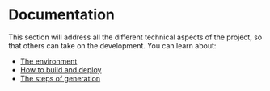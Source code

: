 # Documentation

This section will address all the different technical aspects of the project, so that others can take on the development. You can learn about: 

- [The environment](environment.md)
- [How to build and deploy](build.md)
- [The steps of generation](./Steps/steps_menu.md)